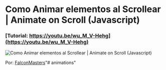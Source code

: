 # Como Animar elementos al Scrollear | Animate on Scroll (Javascript)
### [Tutorial: https://youtu.be/wu_M_V-Hehg](https://youtu.be/wu_M_V-Hehg)

![Como Animar elementos al Scrollear | Animate on Scroll (Javascript)](https://raw.githubusercontent.com/falconmasters/tutorial-animate-on-scroll/master/img/thumb.png)

Por: [FalconMasters](http://www.falconmasters.com)"# animations" 
